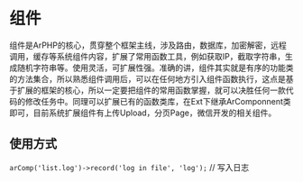 # 组件

组件是ArPHP的核心，贯穿整个框架主线，涉及路由，数据库，加密解密，远程调用，缓存等系统组件内容，扩展了常用函数工具，例如获取IP，截取字符串，生成随机字符串等。使用灵活，可扩展性强。准确的讲，组件其实就是有序的功能类的方法集合，所以熟悉组件调用后，可以在任何地方引入组件函数执行，这点是基于扩展的框架的核心，所以一定要把组件的常用函数掌握，就可以决胜任何一款代码的修改任务中。同理可以扩展已有的函数类库，在Ext下继承ArComponnent类即可，目前系统扩展组件有上传Upload，分页Page，微信开发的相关组件。



## 使用方式

```arComp('list.log')->record('log in file', 'log');``` // 写入日志